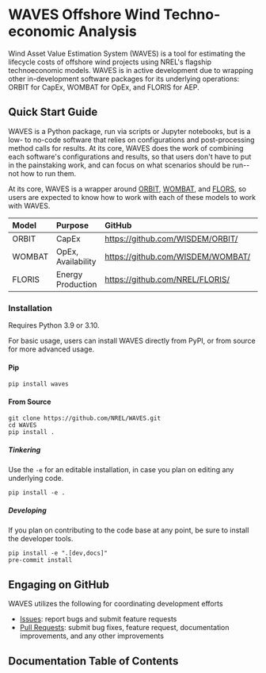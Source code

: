 # WAVES Offshore Wind Techno-economic Analysis

Wind Asset Value Estimation System (WAVES) is a tool for estimating the lifecycle costs of
offshore wind projects using NREL's flagship technoeconomic models. WAVES is in active development
due to wrapping other in-development software packages for its underlying operations: ORBIT for
CapEx, WOMBAT for OpEx, and FLORIS for AEP.

## Quick Start Guide

WAVES is a Python package, run via scripts or Jupyter notebooks, but is a low- to no-code software
that relies on configurations and post-processing method calls for results. At its core, WAVES does
the work of combining each software's configurations and results, so that users don't have to
put in the painstaking work, and can focus on what scenarios should be run--not how to run them.

At its core, WAVES is a wrapper around [ORBIT](https://wisdem.github.io/ORBIT/),
[WOMBAT](https://wisdem.github.io/WOMBAT/), and [FLORS](https://nrel.github.io/floris/), so users
are expected to know how to work with each of these models to work with WAVES.

| Model | Purpose | GitHub | Documentation |
| :---- | :------ | :----- | :------------ |
| ORBIT | CapEx | https://github.com/WISDEM/ORBIT/ | https://wisdem.github.io/ORBIT/ |
| WOMBAT | OpEx, Availability | https://github.com/WISDEM/WOMBAT/ | https://wisdem.github.io/WOMBAT/ |
| FLORIS | Energy Production | https://github.com/NREL/FLORIS/ | https://nrel.github.io/FLORIS/ |

### Installation

Requires Python 3.9 or 3.10.

For basic usage, users can install WAVES directly from PyPI, or from source for more advanced usage.

#### Pip

`pip install waves`

#### From Source

```
git clone https://github.com/NREL/WAVES.git
cd WAVES
pip install .
```

##### Tinkering

Use the `-e` for an editable installation, in case you plan on editing any underlying code.

```
pip install -e .
```

##### Developing

If you plan on contributing to the code base at any point, be sure to install the developer tools.

```
pip install -e ".[dev,docs]"
pre-commit install
```

## Engaging on GitHub

WAVES utilizes the following for coordinating development efforts

- [Issues](https://github.com/NREL/WAVES/issues): report bugs and submit feature requests
- [Pull Requests](https://github.com/NREL/WAVES/pulls): submit bug fixes, feature request,
  documentation improvements, and any other improvements

## Documentation Table of Contents

```{tableofcontents}
```
